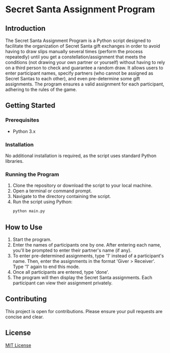 # Secret Santa Assignment Program

## Introduction
The Secret Santa Assignment Program is a Python script designed to facilitate the organization of Secret Santa gift exchanges in order to avoid having to draw slips manually several times (perform the process repeatedly) until you get a constellation/assignment that meets the conditions (not drawing your own partner or yourself) without having to rely on a third person to check and guarantee a random draw. It allows users to enter participant names, specify partners (who cannot be assigned as Secret Santas to each other), and even pre-determine some gift assignments. The program ensures a valid assignment for each participant, adhering to the rules of the game.

## Getting Started

### Prerequisites
- Python 3.x

### Installation
No additional installation is required, as the script uses standard Python libraries.

### Running the Program
1. Clone the repository or download the script to your local machine.
2. Open a terminal or command prompt.
3. Navigate to the directory containing the script.
4. Run the script using Python:
   ```bash
   python main.py
   ```

## How to Use
1. Start the program.
2. Enter the names of participants one by one. After entering each name, you'll be prompted to enter their partner's name (if any).
3. To enter pre-determined assignments, type '1' instead of a participant's name. Then, enter the assignments in the format 'Giver > Receiver'. Type '1' again to end this mode.
4. Once all participants are entered, type 'done'.
5. The program will then display the Secret Santa assignments. Each participant can view their assignment privately.

## Contributing
This project is open for contributions. Please ensure your pull requests are concise and clear.

## License
[MIT License](LICENSE)
